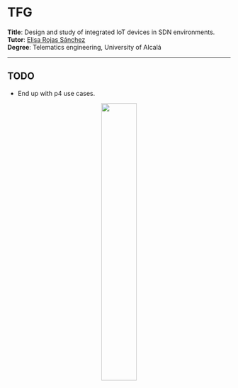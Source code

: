 # TFG



**Title**: Design and study of integrated IoT devices in SDN environments. <br>
**Tutor**: [Elisa Rojas Sánchez](https://scholar.google.es/citations?user=Dgn0ShwAAAAJ&hl=es) <br>
**Degree**: Telematics engineering, University of Alcalá <br>

---

## TODO

- End up with p4 use cases.


<p align="center">
  <img src="https://i.imgur.com/Huxw46w.png" width="40%"/>
</p>
